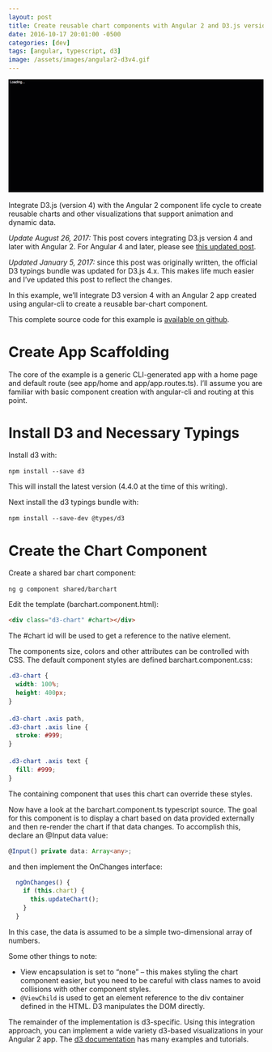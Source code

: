 ```yaml
---
layout: post
title: Create reusable chart components with Angular 2 and D3.js version 4
date: 2016-10-17 20:01:00 -0500
categories: [dev]
tags: [angular, typescript, d3]
image: /assets/images/angular2-d3v4.gif
---
```


![Angular/D3.js](/assets/images/angular2-d3v4.gif)

Integrate D3.js (version 4) with the Angular 2 component life cycle to create reusable charts and other visualizations that support animation and dynamic data.

<!--more-->

*Update August 26, 2017:* This post covers integrating D3.js version 4 and later with Angular 2. For Angular 4 and later, please see [this updated post](/create-a-reusable-chart-component-with-angular-and-d3-js).

*Updated January 5, 2017:* since this post was originally written, the official D3 typings bundle was updated for D3.js 4.x. This makes life much easier and I’ve updated this post to reflect the changes.

In this example, we’ll integrate D3 version 4 with an Angular 2 app created using angular-cli to create a reusable bar-chart component.

This complete source code for this example is [available on github](https://github.com/keathmilligan/angular2-d3-v4).

# Create App Scaffolding

The core of the example is a generic CLI-generated app with a home page and default route (see app/home and app/app.routes.ts). I’ll assume you are familiar with basic component creation with angular-cli and routing at this point.

# Install D3 and Necessary Typings

Install d3 with:

`npm install --save d3`

This will install the latest version (4.4.0 at the time of this writing).

Next install the d3 typings bundle with:

`npm install --save-dev @types/d3`

# Create the Chart Component

Create a shared bar chart component:

`ng g component shared/barchart`

Edit the template (barchart.component.html):

```html
<div class="d3-chart" #chart></div>
```

The #chart id will be used to get a reference to the native element.

The components size, colors and other attributes can be controlled with CSS. The default component styles are defined barchart.component.css:

```css
.d3-chart {
  width: 100%;
  height: 400px;
}

.d3-chart .axis path,
.d3-chart .axis line {
  stroke: #999;
}

.d3-chart .axis text {
  fill: #999;
}
```

The containing component that uses this chart can override these styles.

Now have a look at the barchart.component.ts typescript source. The goal for this component is to display a chart based on data provided externally and then re-render the chart if that data changes. To accomplish this, declare an @Input data value:

```typescript
@Input() private data: Array<any>;
```

and then implement the OnChanges interface:

```typescript
  ngOnChanges() {
    if (this.chart) {
      this.updateChart();
    }
  }
```

In this case, the data is assumed to be a simple two-dimensional array of numbers.

Some other things to note:

* View encapsulation is set to “none” – this makes styling the chart component easier, but you need to be careful with class names to avoid collisions with other component styles.
* `@ViewChild` is used to get an element reference to the div container defined in the HTML. D3 manipulates the DOM directly.

The remainder of the implementation is d3-specific. Using this integration approach, you can implement a wide variety d3-based visualizations in your Angular 2 app. The [d3 documentation](https://github.com/d3/d3/wiki) has many examples and tutorials.
